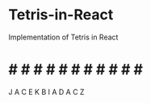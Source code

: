 # Tetris-in-React
Implementation of Tetris in React

# # # # # # # # # # # # #
J A C E K 
B I A D A C Z